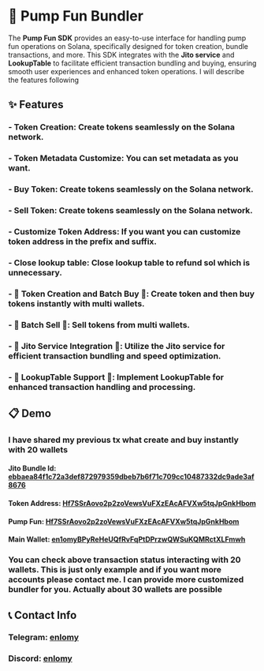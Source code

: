 # 💊 Pump Fun Bundler

The **Pump Fun SDK** provides an easy-to-use interface for handling pump fun operations on Solana, specifically designed for token creation, bundle transactions, and more. This SDK integrates with the **Jito service** and **LookupTable** to facilitate efficient transaction bundling and buying, ensuring smooth user experiences and enhanced token operations.
I will describe the features following

## ✨ Features

### - **Token Creation**: Create tokens seamlessly on the Solana network.
### - **Token Metadata Customize**: You can set metadata as you want.
### - **Buy Token**: Create tokens seamlessly on the Solana network.
### - **Sell Token**: Create tokens seamlessly on the Solana network.
### - **Customize Token Address**: If you want you can customize token address in the prefix and suffix.
### - **Close lookup table**: Close lookup table to refund sol which is unnecessary.
### - 🚀 **Token Creation and Batch Buy** 🚀: Create token and then buy tokens instantly with multi wallets.
### - 🚀 **Batch Sell** 🚀: Sell tokens from multi wallets.
### - 🚀 **Jito Service Integration** 🚀: Utilize the Jito service for efficient transaction bundling and speed optimization.
### - 🚀 **LookupTable Support** 🚀: Implement LookupTable for enhanced transaction handling and processing.

## 📋 Demo

### I have shared my previous tx what create and buy instantly with 20 wallets
#### Jito Bundle Id: [ebbaea84f1c72a3def872979359dbeb7b6f71c709cc10487332dc9ade3af8676](https://explorer.jito.wtf/bundle/ebbaea84f1c72a3def872979359dbeb7b6f71c709cc10487332dc9ade3af8676)
#### Token Address: [Hf7SSrAovo2p2zoVewsVuFXzEAcAFVXw5tqJpGnkHbom](https://solscan.io/token/Hf7SSrAovo2p2zoVewsVuFXzEAcAFVXw5tqJpGnkHbom)
#### Pump Fun: [Hf7SSrAovo2p2zoVewsVuFXzEAcAFVXw5tqJpGnkHbom](https://pump.fun/coin/Hf7SSrAovo2p2zoVewsVuFXzEAcAFVXw5tqJpGnkHbom)
#### Main Wallet: [en1omyBPyReHeUQfRvFqPtDPrzwQWSuKQMRctXLFmwh](https://solscan.io/account/en1omyBPyReHeUQfRvFqPtDPrzwQWSuKQMRctXLFmwh)

### You can check above transaction status interacting with 20 wallets. This is just only example and if you want more accounts please contact me. I can provide more customized bundler for you. Actually about 30 wallets are possible

## 📞 Contact Info

### Telegram: [enlomy](https://t.me/enlomy)
### Discord: [enlomy](https://discordapp.com/users/1074553493974691840)